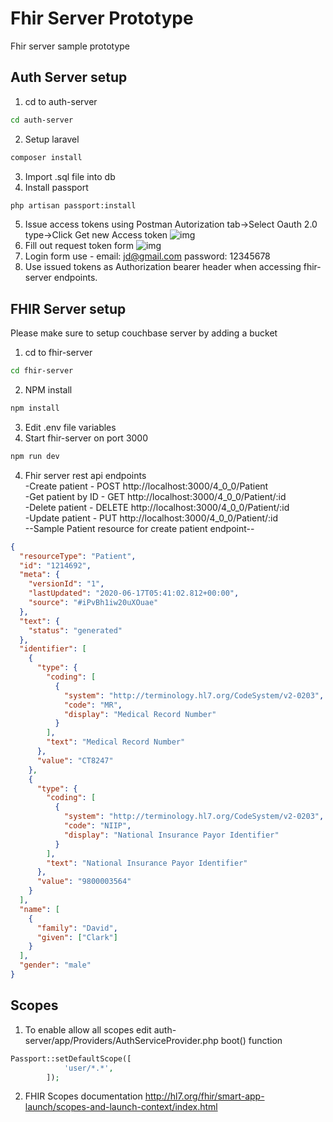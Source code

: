 # Fhir Server Prototype

Fhir server sample prototype

## Auth Server setup

1. cd to auth-server

```bash
cd auth-server
```

2. Setup laravel

```bash
composer install
```

3. Import .sql file into db
4. Install passport

```bash
php artisan passport:install
```

5. Issue access tokens using Postman Autorization tab->Select Oauth 2.0 type->Click Get new Access token
   ![img](https://i.ibb.co/6XmD0pM/instruction.png)
6. Fill out request token form
   ![img](https://i.ibb.co/j6j0Dqy/issue-tokens.png)
7. Login form use - email: jd@gmail.com password: 12345678
8. Use issued tokens as Authorization bearer header when accessing fhir-server endpoints.

## FHIR Server setup

Please make sure to setup couchbase server by adding a bucket

1. cd to fhir-server

```bash
cd fhir-server
```

2. NPM install

```bash
npm install
```

3. Edit .env file variables
4. Start fhir-server on port 3000

```bash
npm run dev
```

4. Fhir server rest api endpoints\
   -Create patient - POST http://localhost:3000/4_0_0/Patient \
   -Get patient by ID - GET http://localhost:3000/4_0_0/Patient/:id \
   -Delete patient - DELETE http://localhost:3000/4_0_0/Patient/:id \
   -Update patient - PUT http://localhost:3000/4_0_0/Patient/:id \
   --Sample Patient resource for create patient endpoint--

```json
{
  "resourceType": "Patient",
  "id": "1214692",
  "meta": {
    "versionId": "1",
    "lastUpdated": "2020-06-17T05:41:02.812+00:00",
    "source": "#iPvBh1iw20uXOuae"
  },
  "text": {
    "status": "generated"
  },
  "identifier": [
    {
      "type": {
        "coding": [
          {
            "system": "http://terminology.hl7.org/CodeSystem/v2-0203",
            "code": "MR",
            "display": "Medical Record Number"
          }
        ],
        "text": "Medical Record Number"
      },
      "value": "CT8247"
    },
    {
      "type": {
        "coding": [
          {
            "system": "http://terminology.hl7.org/CodeSystem/v2-0203",
            "code": "NIIP",
            "display": "National Insurance Payor Identifier"
          }
        ],
        "text": "National Insurance Payor Identifier"
      },
      "value": "9800003564"
    }
  ],
  "name": [
    {
      "family": "David",
      "given": ["Clark"]
    }
  ],
  "gender": "male"
}
```

## Scopes

1. To enable allow all scopes edit auth-server/app/Providers/AuthServiceProvider.php boot() function

```php
Passport::setDefaultScope([
            'user/*.*',
        ]);
```

2. FHIR Scopes documentation <http://hl7.org/fhir/smart-app-launch/scopes-and-launch-context/index.html>
